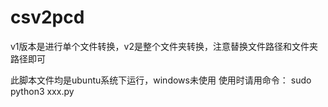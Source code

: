 # csv2pcd

v1版本是进行单个文件转换，v2是整个文件夹转换，注意替换文件路径和文件夹路径即可

此脚本文件均是ubuntu系统下运行，windows未使用
使用时请用命令：
sudo python3 xxx.py


<!-- 由于你在使用 sudo 运行脚本，可能导致使用的Python环境不同，sudo 下可能没有安装 open3d。可以尝试以下方法来解决问题。

方法1：使用 sudo -H pip3 install
首先，确保在 sudo 环境下安装 open3d 和 numpy：

sudo -H pip3 install open3d numpy -->
